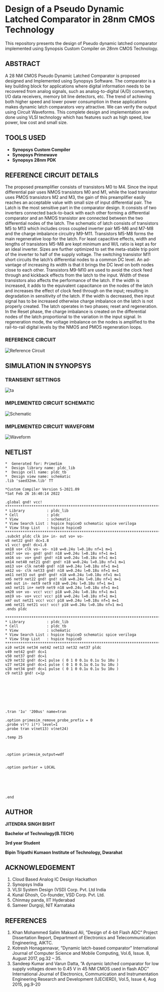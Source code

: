 # Design of a Pseudo Dynamic Latched Comparator in 28nm CMOS Technology
This repository presents the design of Pseudo dynamic latched comparator implemented using Synopsis Custom Compiler on 28nm CMOS Technology.

## **ABSTRACT**
A 28 NM CMOS Pseudo Dynamic Latched Comparator is proposed designed and Implemented using Synopsys Software. The comparator is a key building block for applications where digital information needs to be recovered from analog signals, such as analog-to-digital (A/D) converters, I/O data receivers, memory bit line detectors, etc. The trend of achieving both higher speed and lower power consumption in these applications makes dynamic latch comparators very attractive. We can verify the output using Circuit Waveforms. This complete design and implementation are done using VLSI technology which has features such as high speed, low power, low cost and small size.

## **TOOLS USED**
* **Synopsys Custom Compiler**
* **Synopsys Primewave**
* **Synopsys 28nm PDK**

## **REFERENCE CIRCUIT DETAILS**
The proposed preamplifier consists of transistors M0 to M4.
Since the input differential pair uses NMOS transistors M0 and
M1, while the load transistor uses PMOS transistors M2 and
M3, the gain of this preamplifier easily reaches an acceptable
value with small size of input differential pair. The Latch is the
most sensitive part in the comparator design. It consists of two
inverters connected back-to-back with each other forming a
differential comparator and an NMOS transistor are connected
between the two differential nodes of the latch. The schematic
of latch consists of transistors M5 to M13 which includes
cross coupled inverter pair M5-M6 and M7-M8 and the charge
imbalance circuitry M9-M11. Transistors M5-M8 forms the
main regenerative loop for the latch. For least capacitive
effects, width and lengths of transistors M5-M8 are kept
minimum and W/L ratio is kept as for an ideal inverter.
Sizes are further optimized to set the meta-stable trip point
of the inverter to half of the supply voltage. The switching
transistor M11 short circuits the latch’s differential nodes to
a common DC level. An ad-vantage of increasing its width is
that it brings the DC level on both nodes close to each other.
Transistors M9-M10 are used to avoid the clock feed through
and kickback effects from the latch to the input. Width of
these transistors also affects the performance of the latch. If
the width is increased, it adds to the equivalent capacitance on
the nodes of the latch and increases the effect of clock feed
through on the input; resulting in degradation in sensitivity
of the latch. If the width is decreased, then input signal has
to be increased otherwise charge imbalance on the latch is
not properly created. The latch operates in two phases; reset
and regeneration. In the Reset phase, the charge imbalance
is created on the differential nodes of the latch proportional
to the variation in the input signal. In regeneration mode, the
voltage imbalance on the nodes is amplified to the rail-to-rail
digital levels by the NMOS and PMOS regeneration loops.

### REFERENCE CIRCUIT
![Reference Circuit](https://user-images.githubusercontent.com/86667690/155850929-5136c619-5c11-4382-97c8-df8bab03057f.jpg)

## **SIMULATION IN SYNOPSYS**

### TRANSIENT SETTINGS
![ta](https://user-images.githubusercontent.com/86667690/155851308-0b5351df-8094-468b-8720-fd4d8cf2a187.jpg)

### IMPLEMENTED CIRCUIT SCHEMATIC
![Schematic](https://user-images.githubusercontent.com/86667690/155851025-3e80ff17-9c20-48e6-bcd9-16f721f90fdb.jpg)

### IMPLEMENTED CIRCUIT WAVEFORM
![Waveform](https://user-images.githubusercontent.com/86667690/155851052-19fb1fbf-7640-4bfc-b3db-6bcb7995a2d8.jpg)

## **NETLIST**
```
*  Generated for: PrimeSim
*  Design library name: pldc_lib
*  Design cell name: pldc_tb
*  Design view name: schematic
.lib 'saed32nm.lib' TT

*Custom Compiler Version S-2021.09
*Sat Feb 26 16:40:14 2022

.global gnd! vcc!
********************************************************************************
* Library          : pldc_lib
* Cell             : pldc
* View             : schematic
* View Search List : hspice hspiceD schematic spice veriloga
* View Stop List   : hspice hspiceD
********************************************************************************
.subckt pldc clk in+ in- out vo+ vo-
v8 net22 gnd! dc=1.8
v1 vcc! gnd! dc=1.8
xm18 vo+ clk vo- vo- n18 w=0.24u l=0.18u nf=1 m=1
xm17 vo+ vo- gnd! gnd! n18 w=0.24u l=0.18u nf=1 m=1
xm16 vo- vo+ gnd! gnd! n18 w=0.24u l=0.18u nf=1 m=1
xm14 net40 net21 gnd! gnd! n18 w=0.24u l=0.18u nf=1 m=1
xm13 vo+ clk net40 gnd! n18 w=0.24u l=0.18u nf=1 m=1
xm12 vo- clk net33 gnd! n18 w=0.24u l=0.18u nf=1 m=1
xm11 net33 out gnd! gnd! n18 w=0.24u l=0.18u nf=1 m=1
xm5 net9 net22 gnd! gnd! n18 w=0.24u l=0.18u nf=1 m=1
xm4 out in- net9 net9 n18 w=0.24u l=0.18u nf=1 m=1
xm3 net21 in+ net9 net9 n18 w=0.24u l=0.18u nf=1 m=1
xm20 vo+ vo- vcc! vcc! p18 w=0.24u l=0.18u nf=1 m=1
xm19 vo- vo+ vcc! vcc! p18 w=0.24u l=0.18u nf=1 m=1
xm7 out net21 vcc! vcc! p18 w=0.24u l=0.18u nf=1 m=1
xm6 net21 net21 vcc! vcc! p18 w=0.24u l=0.18u nf=1 m=1
.ends pldc

********************************************************************************
* Library          : pldc_lib
* Cell             : pldc_tb
* View             : schematic
* View Search List : hspice hspiceD schematic spice veriloga
* View Stop List   : hspice hspiceD
********************************************************************************
xi0 net24 net34 net42 net13 net32 net37 pldc
v49 net42 gnd! dc=1
v50 net37 gnd! dc=1
v29 net32 gnd! dc=1 pulse ( 0 1 0 0.1u 0.1u 5u 10u )
v27 net24 gnd! dc=1 pulse ( 0 1 0 0.1u 0.1u 5u 10u )
v28 net34 gnd! dc=1 pulse ( 0 1 0 0.1u 0.1u 5u 10u )
c9 net13 gnd! c=1p








.tran '1u' '200us' name=tran

.option primesim_remove_probe_prefix = 0
.probe v(*) i(*) level=1
.probe tran v(net13) v(net24)

.temp 25



.option primesim_output=wdf


.option parhier = LOCAL






.end
```

## **AUTHOR**

**JITENDRA SINGH BISHT**

**Bachelor of Technology(B.TECH)**

**3rd year Student**

**Bipin Tripathi Kumaon Institute of Technology, Dwarahat**

## **ACKNOWLEDGEMENT**

1. Cloud Based Analog IC Design Hackathon
2. Synopsys India
3. VLSI System Design (VSD) Corp. Pvt. Ltd India
4. Kunal Ghosh, Co-founder, VSD Corp. Pvt. Ltd.
5. Chinmay panda, IIT Hyderabad
6. Sameer Durgoji, NIT Karnataka

## **REFERENCES**

1. Khan Mohammed Salim Maksud Ali, ”Design of 4-bit Flash ADC” Project Dissertation Report, Department of Electronics and Telecommunication Engineering, AIKTC.
2. Kotresh Honagannavar, ”Dynamic latch-based comparator” International Journal of Computer Science and Mobile Computing, Vol.6, Issue. 8, August 2017, pg.32 – 35.
3. Sandeep Kumar and Varun Datta, ”A dynamic latched comparator for low supply voltages down to 0.45 V in 45 NM CMOS used in flash ADC” International Journal of Electronics, Communication and Instrumentation Engineering Research and Development (IJECIERD), Vol.5, Issue 4, Aug 2015, pg.9-20
